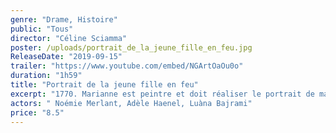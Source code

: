 ```yaml
---
genre: "Drame, Histoire"
public: "Tous"
director: "Céline Sciamma"
poster: /uploads/portrait_de_la_jeune_fille_en_feu.jpg
ReleaseDate: "2019-09-15"
trailer: "https://www.youtube.com/embed/NGArtOaOu0o"
duration: "1h59"
title: "Portrait de la jeune fille en feu"
excerpt: "1770. Marianne est peintre et doit réaliser le portrait de mariage d’Héloïse, une jeune femme qui vient de quitter le couvent. Héloïse résiste à son destin d’épouse en refusant de poser. Marianne va devoir la peindre en secret. Introduite auprès d’elle en tant que dame de compagnie, elle la regarde."
actors: " Noémie Merlant, Adèle Haenel, Luàna Bajrami"
price: "8.5"
---
```

